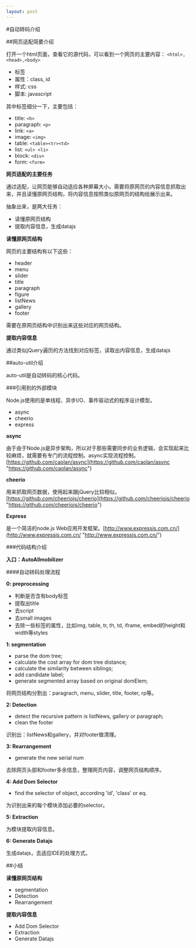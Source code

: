 ```yaml
---
layout: post
---
```

#自动转码介绍

##网页适配简要介绍

打开一个html页面，查看它的源代码，可以看到一个网页的主要内容：
`<html>,<head>,<body>`

- 标签
- 属性：class, id
- 样式: css
- 脚本: javascript

其中标签细分一下，主要包括：

- title: `<h>`
- paragraph: `<p>`
- link: `<a>`
- image: `<img>`
- table: `<table><tr><td>`
- list: `<ul> <li>`
- block: `<div>`
- form: `<form>`

**网页适配的主要任务**

通过适配，让网页能够自动适应各种屏幕大小。需要将原网页的内容信息抓取出来，并且读懂原网页结构，将内容信息按照类似原网页的结构给展示出来。

抽象出来，是两大任务：

- 读懂原网页结构
- 提取内容信息，生成datajs

**读懂原网页结构**

网页的主要结构有以下这些：

- header
- menu
- slider
- title
- paragraph
- figure
- listNews
- gallery
- footer

需要在原网页结构中识别出来这些对应的网页结构。

**提取内容信息**

通过类似jQuery遍历的方法找到对应标签，读取出内容信息，生成datajs

##auto-util介绍

auto-util是自动转码的核心代码。

###引用到的外部模块

Node.js使用的是单线程、异步I/O、事件驱动式的程序设计模型。

- async
- cheerio
- express

**async**

由于由于Node.js是异步架构，所以对于那些需要同步的业务逻辑，会实现起来比较麻烦，就需要有专门的流程控制。async实现流程控制。[https://github.com/caolan/async](https://github.com/caolan/async "https://github.com/caolan/async")

**cheerio**

用来抓取网页数据，使用起来跟jQuery比较相似。[https://github.com/cheeriojs/cheerio](https://github.com/cheeriojs/cheerio "https://github.com/cheeriojs/cheerio")

**Express**

是一个简洁的node.js Web应用开发框架。[http://www.expressjs.com.cn/](http://www.expressjs.com.cn/ "http://www.expressjs.com.cn/")

###代码结构介绍

**入口：AutoAllmobilizer**

####自动转码处理流程

**0: preprocessing**

- 判断是否含有body标签
- 提取出title
- 去script
- 去small images
- 去除一些标签的属性，比如img, table, tr, th, td, iframe, embed的height和width等styles

**1: segmentation**

- parse the dom tree;
- calculate the cost array for dom tree distance;
- calculate the similarity between siblings;
- add candidate label;
- generate segmented array based on original domElem;

将网页结构分割出：paragrach, menu, slider, title, footer, rp等。

**2: Detection**

- detect the recursive pattern is listNews, gallery or paragraph;
- clean the footer

识别出：listNews和gallery，并对footer做清理。

**3: Rearrangement**

- generate the new serial num

去除网页头部和footer多余信息，整理网页内容，调整网页结构顺序。

**4: Add Dom Selector**

- find the selector of object, according 'id', 'class' or eq.

为识别出来的每个模块添加必要的selector。

**5: Extraction**

为模块提取内容信息。

**6: Generate Datajs**

生成datajs，去适应IDE的处理方式。

##小结

**读懂原网页结构**

- segmentation
- Detection
- Rearrangement

**提取内容信息**

- Add Dom Selector
- Extraction
- Generate Datajs

